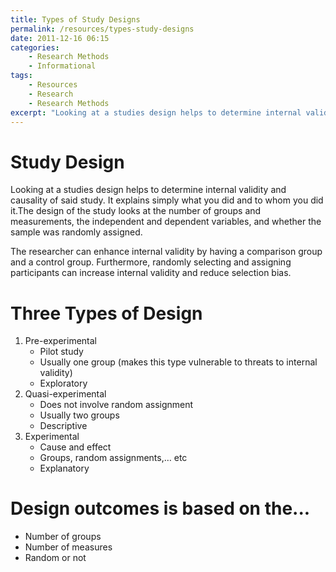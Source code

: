 ```yaml
---
title: Types of Study Designs
permalink: /resources/types-study-designs
date: 2011-12-16 06:15
categories:
    - Research Methods
    - Informational
tags:
    - Resources
    - Research
    - Research Methods
excerpt: "Looking at a studies design helps to determine internal validity and causality of said study. It explains simply what you did and to whom you did it.The design of the study looks at the number of groups and measurements, the independent and dependent variables, and whether the sample was randomly assigned."
---
```


# Study Design

Looking at a studies design helps to determine internal validity and causality of said study. It explains simply what you did and to whom you did it.The design of the study looks at the number of groups and measurements, the independent and dependent variables, and whether the sample was randomly assigned.

The researcher can enhance internal validity by having a comparison group and a control group. Furthermore, randomly selecting and assigning participants can increase internal validity and reduce selection bias.

# Three Types of Design

1. Pre-experimental
    * Pilot study
    * Usually one group (makes this type vulnerable to threats to internal validity)
    * Exploratory
2. Quasi-experimental
    * Does not involve random assignment
    * Usually two groups
    * Descriptive
3. Experimental 
    * Cause and effect
    * Groups, random assignments,… etc
    * Explanatory

# Design outcomes is based on the...

  * Number of groups
  * Number of measures
  * Random or not